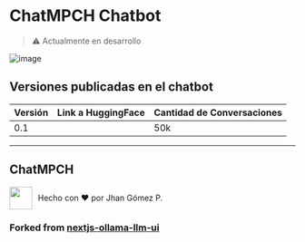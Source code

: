 # ChatMPCH Chatbot

> ⚠️ Actualmente en desarrollo

![image](https://github.com/user-attachments/assets/1e0d5ce2-c662-4bd4-abb0-b24f331c9bb2)

## Versiones publicadas en el chatbot

| Versión | Link a HuggingFace | Cantidad de Conversaciones |
| ------- | ------------------ | -------------------------- |
| 0.1     |                    | 50k                        |

---

## ChatMPCH

<div style="display: flex; align-items: center; height: fit-content;">
  <img src="https://avatars.githubusercontent.com/u/60937214?v=4" width="40" style="margin-right: 10px;"/>
  <span>Hecho con ❤️ por Jhan Gómez P.</span>
</div>

### Forked from [nextjs-ollama-llm-ui](https://github.com/jakobhoeg/nextjs-ollama-llm-ui)
